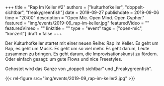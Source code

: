 +++
title = "Rap Im Keller #2"
authors = ["kulturhofkeller", "doppelt-sichtbar", "freakygreenfish"]
date = 2019-09-27
publishdate = 2019-09-06
time = "20:00"
description = "Open Mic. Open Mind. Open Cypher."
featured = "img/events/2019-09_rap-im-keller.jpg"
featuredVideo = ""
featuredVimeo = ""
linktitle = ""
type = "event"
tags = ["open-mic", "konzert"]
draft = false
+++

Der Kulturhofkeller startet mit einer neuen Reihe: Rap im Keller.
Es geht um Rap, es geht um Musik. Es geht um so viel mehr. Es geht darum, Leute zusammen zu bringen. Es geht darum, die Improvisationskunst zu fördern. Oder einfach gesagt: um gute Flows und nice Freestyles.

Gehostet wird das Ganze von „doppelt sichtbar“ und „Freakygreenfish“.

{{< rel-figure src="img/events/2019-09_rap-im-keller2.jpg" >}}
